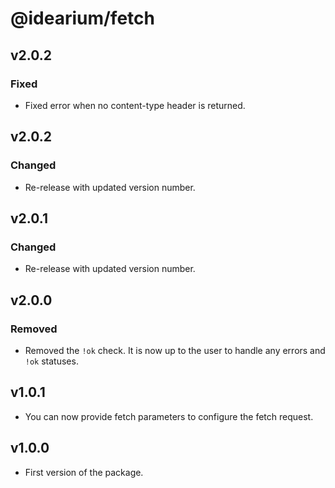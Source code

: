 # @idearium/fetch

## v2.0.2

### Fixed

-   Fixed error when no content-type header is returned.

## v2.0.2

### Changed

-   Re-release with updated version number.

## v2.0.1

### Changed

-   Re-release with updated version number.

## v2.0.0

### Removed

-   Removed the `!ok` check. It is now up to the user to handle any errors and `!ok` statuses.

## v1.0.1

-   You can now provide fetch parameters to configure the fetch request.

## v1.0.0

-   First version of the package.
